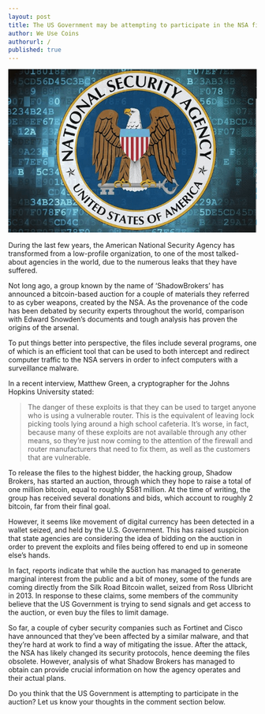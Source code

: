 ```yaml
---
layout: post
title: The US Government may be attempting to participate in the NSA files auction
author: We Use Coins
authorurl: /
published: true
---
```


<center><img src="/images/nsa-hack.png" alt="NSA hack"></center>
<p>During the last few years, the American National Security Agency has transformed from a low-profile organization, to one of the most talked-about agencies in the world, due to the numerous leaks that they have suffered.
<p>Not long ago, a group known by the name of ‘ShadowBrokers’ has announced a bitcoin-based auction for a couple of materials they referred to as cyber weapons, created by the NSA. As the provenance of the code has been debated by security experts throughout the world, comparison with Edward Snowden’s documents and tough analysis has proven the origins of the arsenal.
<p>To put things better into perspective, the files include several programs, one of which is an efficient tool that can be used to both intercept and redirect computer traffic to the NSA servers in order to infect computers with a surveillance malware.
<p>In a recent interview, Matthew Green, a cryptographer for the Johns Hopkins University stated:
<blockquote>The danger of these exploits is that they can be used to target anyone who is using a vulnerable router. This is the equivalent of leaving lock picking tools lying around a high school cafeteria. It’s worse, in fact, because many of these exploits are not available through any other means, so they’re just now coming to the attention of the firewall and router manufacturers that need to fix them, as well as the customers that are vulnerable.</blockquote>
<p>To release the files to the highest bidder, the hacking group, Shadow Brokers, has started an auction, through which they hope to raise a total of one million bitcoin, equal to roughly $581 million. At the time of writing, the group has received several donations and bids, which account to roughly 2 bitcoin, far from their final goal.
<p>However, it seems like movement of digital currency has been detected in a wallet seized, and held by the U.S. Government. This has raised suspicion that state agencies are considering the idea of bidding on the auction in order to prevent the exploits and files being offered to end up in someone else’s hands.
<p>In fact, reports indicate that while the auction has managed to generate marginal interest from the public and a bit of money, some of the funds are coming directly from the Silk Road Bitcoin wallet, seized from Ross Ulbricht in 2013. In response to these claims, some members of the community believe that the US Government is trying to send signals and get access to the auction, or even buy the files to limit damage.
<p>So far, a couple of cyber security companies such as Fortinet and Cisco have announced that they’ve been affected by a similar malware, and that they’re hard at work to find a way of mitigating the issue. After the attack, the NSA has likely changed its security protocols, hence deeming the files obsolete. However, analysis of what Shadow Brokers has managed to obtain can provide crucial information on how the agency operates and their actual plans.
<p>Do you think that the US Government is attempting to participate in the auction? Let us know your thoughts in the comment section below.
